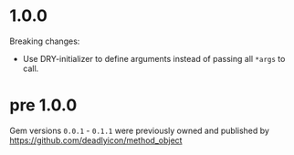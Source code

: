 # 1.0.0

Breaking changes:

* Use DRY-initializer to define arguments instead of passing all `*args` to call.

# pre 1.0.0

Gem versions `0.0.1` - `0.1.1` were previously owned and published by https://github.com/deadlyicon/method_object
